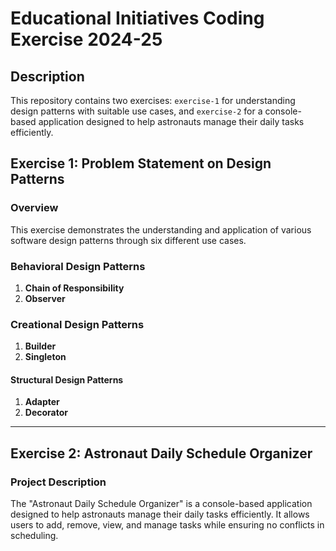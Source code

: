 # Educational Initiatives Coding Exercise 2024-25

## Description
This repository contains two exercises: `exercise-1` for understanding design patterns with suitable use cases, and `exercise-2` for a console-based application designed to help astronauts manage their daily tasks efficiently.
## Exercise 1: Problem Statement on Design Patterns

### Overview
This exercise demonstrates the understanding and application of various software design patterns through six different use cases.

### Behavioral Design Patterns
1. **Chain of Responsibility**
2. **Observer**

### Creational Design Patterns
1. **Builder**
2. **Singleton**

#### Structural Design Patterns
1. **Adapter**
2. **Decorator**
---

## Exercise 2: Astronaut Daily Schedule Organizer

### Project Description
The "Astronaut Daily Schedule Organizer" is a console-based application designed to help astronauts manage their daily tasks efficiently. It allows users to add, remove, view, and manage tasks while ensuring no conflicts in scheduling.


